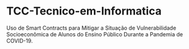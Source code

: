 # TCC-Tecnico-em-Informatica
Uso de Smart Contracts para Mitigar a Situação de Vulnerabilidade Socioeconômica de Alunos do Ensino Público Durante a Pandemia de COVID-19.
